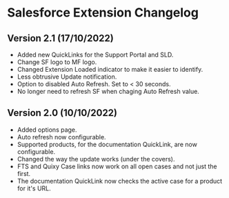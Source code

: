 # Salesforce Extension Changelog

## Version 2.1 (17/10/2022)

- Added new QuickLinks for the Support Portal and SLD.
- Change SF logo to MF logo.
- Changed Extension Loaded indicator to make it easier to identify.
- Less obtrusive Update notification.
- Option to disabled Auto Refresh. Set to < 30 seconds.
- No longer need to refresh SF when chaging Auto Refresh value.

## Version 2.0 (10/10/2022)

- Added options page.
- Auto refresh now configurable.
- Supported products, for the documentation QuickLink, are now configurable.
- Changed the way the update works (under the covers).
- FTS and Quixy Case links now work on all open cases and not just the first.
- The documentation QuickLink now checks the active case for a product for it's URL.